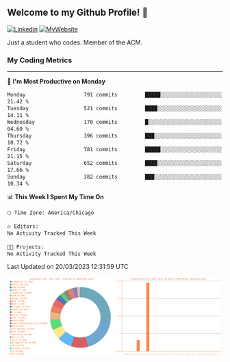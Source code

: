## Welcome to my Github Profile! 👋

[![Linkedin](https://img.shields.io/badge/LinkedIn-0077B5?style=for-the-badge&logo=linkedin&logoColor=white)](https://www.linkedin.com/in/mkeleti)   [![MyWebsite](https://img.shields.io/badge/website-000000?style=for-the-badge&logo=About.me&logoColor=white)](https://mkeleti.com)

Just a student who codes. Member of the ACM.

### My Coding Metrics

---

<!--START_SECTION:waka-->
📅 **I'm Most Productive on Monday** 

```text
Monday                   791 commits         █████░░░░░░░░░░░░░░░░░░░░   21.42 % 
Tuesday                  521 commits         ████░░░░░░░░░░░░░░░░░░░░░   14.11 % 
Wednesday                170 commits         █░░░░░░░░░░░░░░░░░░░░░░░░   04.60 % 
Thursday                 396 commits         ███░░░░░░░░░░░░░░░░░░░░░░   10.72 % 
Friday                   781 commits         █████░░░░░░░░░░░░░░░░░░░░   21.15 % 
Saturday                 652 commits         ████░░░░░░░░░░░░░░░░░░░░░   17.66 % 
Sunday                   382 commits         ███░░░░░░░░░░░░░░░░░░░░░░   10.34 % 
```


📊 **This Week I Spent My Time On** 

```text
🕑︎ Time Zone: America/Chicago

🔥 Editors: 
No Activity Tracked This Week

🐱‍💻 Projects: 
No Activity Tracked This Week
```


 Last Updated on 20/03/2023 12:31:59 UTC
<!--END_SECTION:waka-->

<p align="center" >
<img width="49%" alt="My most used Languages" src="assets/waka-langs.svg"/>
<img width="49%" alt="My activity over last month" src="assets/waka-activs.svg"/>
</p>
